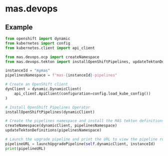 mas.devops
===============================================================================


Example
-------------------------------------------------------------------------------
```python
from openshift import dynamic
from kubernetes import config
from kubernetes.client import api_client

from mas.devops.ocp import createNamespace
from mas.devops.tekton import installOpenShiftPipelines, updateTektonDefinitions, launchUpgradePipeline

instanceId = "mymas"
pipelinesNamespace = f"mas-{instanceId}-pipelines"

# Create an OpenShift client
dynClient = dynamic.DynamicClient(
    api_client.ApiClient(configuration=config.load_kube_config())
)

# Install OpenShift Pipelines Operator
installOpenShiftPipelines(dynamicClient)

# Create the pipelines namespace and install the MAS tekton definitions
createNamespace(dynamicClient, pipelinesNamespace)
updateTektonDefinitions(pipelinesNamespace)

# Launch the upgrade pipeline and print the URL to view the pipeline run
pipelineURL = launchUpgradePipeline(self.dynamicClient, instanceId)
print(pipelineURL)
```
